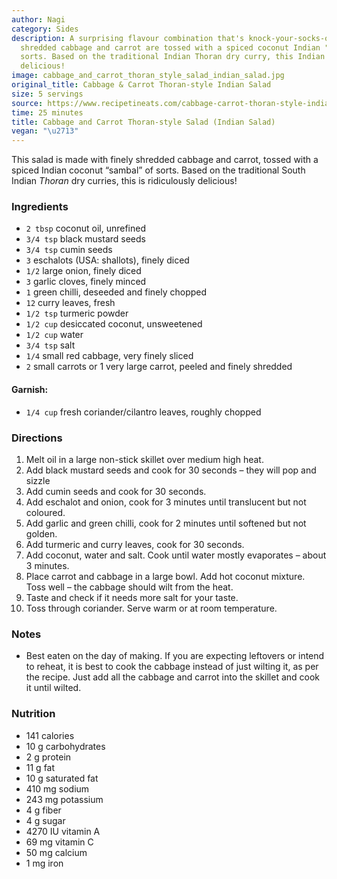 ```yaml
---
author: Nagi
category: Sides
description: A surprising flavour combination that's knock-your-socks-off-good. Finely
  shredded cabbage and carrot are tossed with a spiced coconut Indian "sambal" of
  sorts. Based on the traditional Indian Thoran dry curry, this Indian Salad ridiculously
  delicious!
image: cabbage_and_carrot_thoran_style_salad_indian_salad.jpg
original_title: Cabbage & Carrot Thoran-style Indian Salad
size: 5 servings
source: https://www.recipetineats.com/cabbage-carrot-thoran-style-indian-salad/
time: 25 minutes
title: Cabbage and Carrot Thoran-style Salad (Indian Salad)
vegan: "\u2713"
---
```

This salad is made with finely shredded cabbage and carrot, tossed with a spiced Indian coconut “sambal” of sorts. Based on the traditional South Indian _Thoran_ dry curries, this is ridiculously delicious!

### Ingredients

* `2 tbsp` coconut oil, unrefined
* `3/4 tsp` black mustard seeds
* `3/4 tsp` cumin seeds
* `3` eschalots (USA: shallots), finely diced
* `1/2` large onion, finely diced
* `3` garlic cloves, finely minced
* `1` green chilli, deseeded and finely chopped
* `12` curry leaves, fresh
* `1/2 tsp` turmeric powder
* `1/2 cup` desiccated coconut, unsweetened
* `1/2 cup` water
* `3/4 tsp` salt
* `1/4` small red cabbage, very finely sliced
* `2` small carrots or 1 very large carrot, peeled and finely shredded

#### Garnish:

* `1/4 cup` fresh coriander/cilantro leaves, roughly chopped

### Directions

1. Melt oil in a large non-stick skillet over medium high heat.
2. Add black mustard seeds and cook for 30 seconds – they will pop and sizzle
3. Add cumin seeds and cook for 30 seconds.
4. Add eschalot and onion, cook for 3 minutes until translucent but not coloured.
5. Add garlic and green chilli, cook for 2 minutes until softened but not golden.
6. Add turmeric and curry leaves, cook for 30 seconds.
7. Add coconut, water and salt. Cook until water mostly evaporates – about 3 minutes.
8. Place carrot and cabbage in a large bowl. Add hot coconut mixture. Toss well – the cabbage should wilt from the heat.
9. Taste and check if it needs more salt for your taste.
10. Toss through coriander. Serve warm or at room temperature.

### Notes

- Best eaten on the day of making. If you are expecting leftovers or intend to reheat, it is best to cook the cabbage instead of just wilting it, as per the recipe. Just add all the cabbage and carrot into the skillet and cook it until wilted.

### Nutrition

* 141 calories
* 10 g carbohydrates
* 2 g protein
* 11 g fat
* 10 g saturated fat
* 410 mg sodium
* 243 mg potassium
* 4 g fiber
* 4 g sugar
* 4270 IU vitamin A
* 69 mg vitamin C
* 50 mg calcium
* 1 mg iron